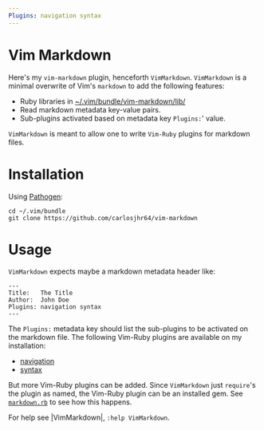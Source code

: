 ```yaml
---
Plugins: navigation syntax  
---
```


# Vim Markdown

Here's my `vim-markdown` plugin, henceforth `VimMarkdown`.
`VimMarkdown` is a minimal overwrite of Vim's `markdown` to add the following features:

* Ruby libraries in [~/.vim/bundle/vim-markdown/lib/](lib)
* Read markdown metadata key-value pairs.
* Sub-plugins activated based on metadata key `Plugins:`' value.

`VimMarkdown` is meant to allow one to write `Vim-Ruby` plugins for markdown files.

# Installation

Using [Pathogen](https://github.com/tpope/vim-pathogen):

    cd ~/.vim/bundle
    git clone https://github.com/carlosjhr64/vim-markdown

# Usage

`VimMarkdown` expects maybe a markdown metadata header like:

    ---
    Title:   The Title  
    Author:  John Doe  
    Plugins: navigation syntax  
    ---

The `Plugins:` metadata key should list the sub-plugins to be activated on the markdown file.
The following Vim-Ruby plugins are available on my installation:

* [navigation](NAVIGATION.md)
* [syntax](SYNTAX.md)

But more Vim-Ruby plugins can be added.
Since `VimMarkdown` just `require`'s the plugin as named,
the Vim-Ruby plugin can be an installed gem.
See [`markdown.rb`](lib/vim-markdown.rb?self.plugins) to see how this happens.

For help see |VimMarkdown|, `:help VimMarkdown`.
